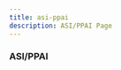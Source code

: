 ```yaml
---
title: asi-ppai
description: ASI/PPAI Page
---
```


<columns mode="full" number="2" number-m="1" number-s="1">

### ASI/PPAI 

</columns>